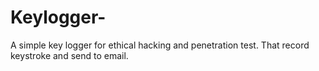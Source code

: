 # Keylogger-
A simple key logger for ethical hacking and penetration test.
That record keystroke and send to email.
